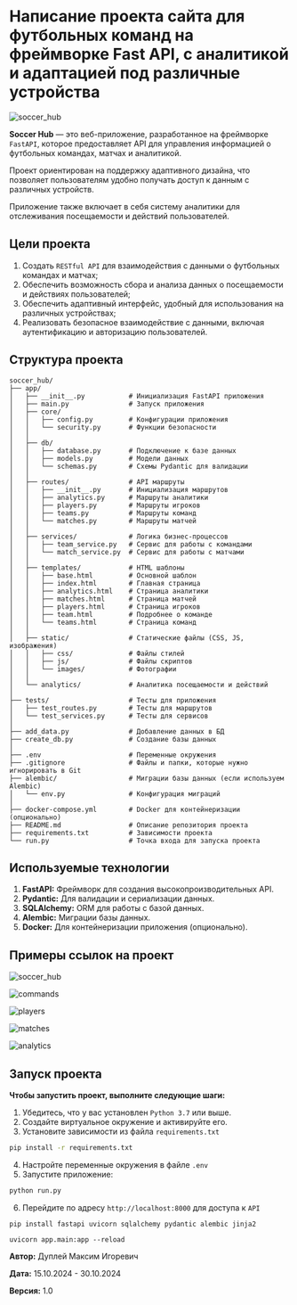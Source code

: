 # Написание проекта сайта для футбольных команд на фреймворке Fast API, с аналитикой и адаптацией под различные устройства

![soccer_hub](app/static/images/soccer_hub.png)

**Soccer Hub** — это веб-приложение, разработанное на фреймворке `FastAPI`, которое предоставляет API для управления информацией о футбольных командах, матчах и аналитикой.

Проект ориентирован на поддержку адаптивного дизайна, что позволяет пользователям удобно получать доступ к данным с различных устройств.

Приложение также включает в себя систему аналитики для отслеживания посещаемости и действий пользователей.


## Цели проекта
1. Создать `RESTful API` для взаимодействия с данными о футбольных командах и матчах;
2. Обеспечить возможность сбора и анализа данных о посещаемости и действиях пользователей;
3. Обеспечить адаптивный интерфейс, удобный для использования на различных устройствах;
4. Реализовать безопасное взаимодействие с данными, включая аутентификацию и авторизацию пользователей.


## Структура проекта

```
soccer_hub/
├── app/
│   ├── __init__.py           # Инициализация FastAPI приложения
│   ├── main.py               # Запуск приложения
│   ├── core/
│   │   ├── config.py         # Конфигурации приложения
│   │   └── security.py       # Функции безопасности
│   │
│   ├── db/
│   │   ├── database.py       # Подключение к базе данных
│   │   ├── models.py         # Модели данных
│   │   └── schemas.py        # Схемы Pydantic для валидации
│   │
│   ├── routes/               # API маршруты
│   │   ├── __init__.py       # Инициализация маршрутов
│   │   ├── analytics.py      # Маршруты аналитики
│   │   ├── players.py        # Маршруты игроков
│   │   ├── teams.py          # Маршруты команд
│   │   └── matches.py        # Маршруты матчей
│   │
│   ├── services/             # Логика бизнес-процессов
│   │   ├── team_service.py   # Сервис для работы с командами
│   │   └── match_service.py  # Сервис для работы с матчами
│   │
│   ├── templates/            # HTML шаблоны
│   │   ├── base.html         # Основной шаблон
│   │   ├── index.html        # Главная страница
│   │   ├── analytics.html    # Страница аналитики
│   │   ├── matches.html      # Страница матчей
│   │   ├── players.html      # Страница игроков
│   │   ├── team.html         # Подробнее о команде
│   │   └── teams.html        # Страница команд
│   │
│   ├── static/               # Статические файлы (CSS, JS, изображения)
│   │   ├── css/              # Файлы стилей
│   │   ├── js/               # Файлы скриптов
│   │   └── images/           # Фотографии
│   │
│   └── analytics/            # Аналитика посещаемости и действий
│
├── tests/                    # Тесты для приложения
│   ├── test_routes.py        # Тесты для маршрутов
│   └── test_services.py      # Тесты для сервисов
│
├── add_data.py               # Добавление данных в БД
├── create_db.py              # Создание базы данных
│
├── .env                      # Переменные окружения
├── .gitignore                # Файлы и папки, которые нужно игнорировать в Git
├── alembic/                  # Миграции базы данных (если используем Alembic)
│   └── env.py                # Конфигурация миграций
│
├── docker-compose.yml        # Docker для контейнеризации (опционально)
├── README.md                 # Описание репозитория проекта 
├── requirements.txt          # Зависимости проекта
└── run.py                    # Точка входа для запуска проекта
```

## Используемые технологии

1. **FastAPI:** Фреймворк для создания высокопроизводительных API.
2. **Pydantic:** Для валидации и сериализации данных.
3. **SQLAlchemy:** ORM для работы с базой данных.
4. **Alembic:** Миграции базы данных.
5. **Docker:** Для контейнеризации приложения (опционально).

## Примеры ссылок на проект

![soccer_hub](app/static/images/soccer_hub_1.png)

![commands](app/static/images/commands.png)

![players](app/static/images/players.png)

![matches](app/static/images/matches.png)

![analytics](app/static/images/analytics.png)

## Запуск проекта

**Чтобы запустить проект, выполните следующие шаги:**
1. Убедитесь, что у вас установлен `Python 3.7` или выше.
2. Создайте виртуальное окружение и активируйте его.
3. Установите зависимости из файла `requirements.txt`
```bash
pip install -r requirements.txt
```
4. Настройте переменные окружения в файле `.env`
5. Запустите приложение:
```bash
python run.py
```
6. Перейдите по адресу `http://localhost:8000` для доступа к `API`

```
pip install fastapi uvicorn sqlalchemy pydantic alembic jinja2
```

```
uvicorn app.main:app --reload
```

**Автор:** Дуплей Максим Игоревич

**Дата:** 15.10.2024 - 30.10.2024

**Версия:** 1.0

